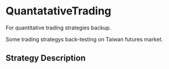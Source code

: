 # QuantatativeTrading

For quantitative trading strategies backup.

Some trading strategys back-testing on Taiwan futures market. 

## Strategy Description
